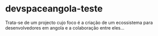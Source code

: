 # devspaceangola-teste

Trata-se de um projecto cujo foco é a criação de um ecossistema para desenvolvedores em angola e a colaboração entre eles...
